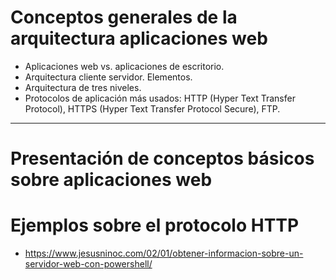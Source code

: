 # Conceptos generales de la arquitectura aplicaciones web
- Aplicaciones web vs. aplicaciones de escritorio.
- Arquitectura cliente servidor. Elementos.
- Arquitectura de tres niveles.
- Protocolos de aplicación más usados: HTTP (Hyper Text Transfer Protocol), HTTPS (Hyper Text Transfer Protocol Secure), FTP. 

----------------

# Presentación de conceptos básicos sobre aplicaciones web

# Ejemplos sobre el protocolo HTTP 
* https://www.jesusninoc.com/02/01/obtener-informacion-sobre-un-servidor-web-con-powershell/
